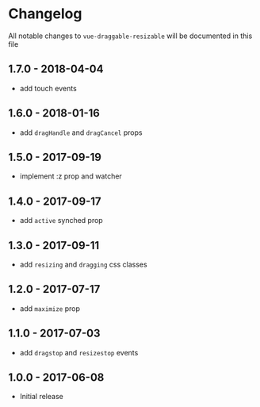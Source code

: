 # Changelog

All notable changes to `vue-draggable-resizable` will be documented in this file

## 1.7.0 - 2018-04-04
- add touch events

## 1.6.0 - 2018-01-16
- add `dragHandle` and `dragCancel` props

## 1.5.0 - 2017-09-19
- implement :z prop and watcher

## 1.4.0 - 2017-09-17
- add `active` synched prop

## 1.3.0 - 2017-09-11
- add `resizing` and `dragging` css classes

## 1.2.0 - 2017-07-17
- add `maximize` prop

## 1.1.0 - 2017-07-03
- add `dragstop` and `resizestop` events

## 1.0.0 - 2017-06-08
- Initial release